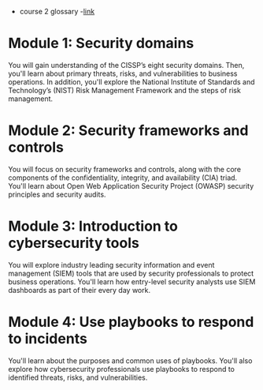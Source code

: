 
* course 2 glossary -[link](https://docs.google.com/document/d/1wvEvTZeN2iOg_Cil52pe9WRsLZyhK9U0gKcztftrzRE/template/preview?resourcekey=0-BPIcdyJSYeqNxaQ3l1qAAA)

# Module 1: Security domains

You will gain understanding of the CISSP’s eight security domains. Then, you'll learn about primary threats, risks, and vulnerabilities to business operations. In addition, you'll explore the National Institute of Standards and Technology’s (NIST) Risk Management Framework and the steps of risk management.

# Module 2: Security frameworks and controls 

You will focus on security frameworks and controls, along with the core components of the confidentiality, integrity, and availability (CIA) triad. You'll learn about Open Web Application Security Project (OWASP) security principles and security audits.

# Module 3: Introduction to cybersecurity tools

You will explore industry leading security information and event management (SIEM) tools that are used by security professionals to protect business operations. You'll learn how entry-level security analysts use SIEM dashboards as part of their every day work. 

# Module 4: Use playbooks to respond to incidents

You'll learn about the purposes and common uses of playbooks. You'll also explore how cybersecurity professionals use playbooks to respond to identified threats, risks, and vulnerabilities.
